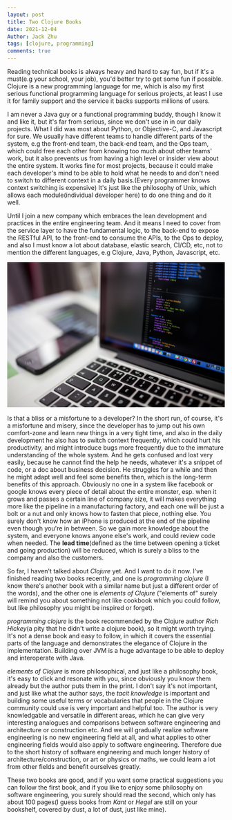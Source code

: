 ```yaml
---
layout: post
title: Two Clojure Books
date: 2021-12-04
Author: Jack Zhu
tags: [clojure, programming]
comments: true
---
```


Reading technical books is always heavy and hard to say fun, but if it's a must(e.g your school, your job), you'd better try to get some fun if possible. Clojure is a new programming language for me, which is also my first serious functional programming language for serious projects, at least I use it for family support and the service it backs supports millions of users.

I am never a Java guy or a functional programming buddy, though I know it and like it, but it's far from serious, since we don't use in in our daily projects. What I did was most about Python, or Objective-C, and Javascript for sure. We usually have different teams to handle different parts of the system, e.g the front-end team, the back-end team, and the Ops team, which could free each other from knowing too much about other teams' work, but it also prevents us from having a high level or insider view about the entire system. It works fine for most projects, because it could make each developer's mind to be able to hold what he needs to and don't need to switch to different context in a daily basis.(Every programmer knows context switching is expensive) It's just like the philosophy of Unix, which allows each module(individual developer here) to do one thing and do it well.

Until I join a new company which embraces the lean development and practices in the entire engineering team. And it means I need to cover from the service layer to have the fundamental logic, to the back-end to expose the RESTful API, to the front-end to consume the APIs, to the Ops to deploy, and also I must know a lot about database, elastic search, CI/CD, etc, not to mention the different languages, e.g Clojure, Java, Python, Javascript, etc.

![programming](../images/programming.png)

Is that a bliss or a misfortune to a developer? In the short run, of course, it's a misfortune and misery, since the developer has to jump out his own comfort-zone and learn new things in a very tight time, and also in the daily development he also has to switch context frequently, which could hurt his productivity, and might introduce bugs more frequently due to the immature understanding of the whole system. And he gets confused and lost very easily, because he cannot find the help he needs, whatever it's a snippet of code, or a doc about business decision. He struggles for a while and then he might adapt well and feel some benefits then, which is the long-term benefits of this approach. Obviously no one in a system like facebook or google knows every piece of detail about the entire monster, esp. when it grows and passes a certain line of company size, it will makes everything more like the pipeline in a manufacturing factory, and each one will be just a bolt or a nut and only knows how to fasten that piece, nothing else. You surely don't know how an iPhone is produced at the end of the pipeline even though you're in between. So we gain more knowledge about the system, and everyone knows anyone else's work, and could review code when needed. The **lead time**(defined as the time between opening a ticket and going production) will be reduced, which is surely a bliss to the company and also the customers.



So far, I haven't talked about *Clojure* yet. And I want to do it now. I've finished reading two books recently, and one is *programming clojure* (I know there's another book with a similar name but just a different order of the words), and the other one is *elements of Clojure* ("elements of" surely will remind you about something not like cookbook which you could follow, but like philosophy you might be inspired or forget).

*programming clojure* is the book recommended by the Clojure author *Rich Hickey*(a pity that he didn't write a clojure book), so it might worth trying. It's not a dense book and easy to follow, in which it covers the essential parts of the language and demonstrates the elegance of Clojure in the implementation. Building over JVM is a huge advantage to be able to deploy and interoperate with Java.

*elements of Clojure* is more philosophical, and just like a philosophy book, it's easy to click and resonate with you, since obviously you know them already but the author puts them in the print. I don't say it's not important, and just like what the author says, the *tacit knowledge* is important and building some useful terms or vocabularies that people in the Clojure community could use is very important and helpful too. The author is very knowledgable and versatile in different areas, which he can give very interesting analogues and comparisons between software engineering and architecture or construction etc. And we will gradually realize software engineering is no new engineering field at all, and what applies to other engineering fields would also apply to software engineering. Therefore due to the short history of software engineering and much longer history of architecture/construction, or art or physics or maths, we could learn a lot from other fields and benefit ourselves greatly.

These two books are good, and if you want some practical suggestions you can follow the first book, and if you like to enjoy some philosophy on software engineering, you surely should read the second, which only has about 100 pages(I guess books from *Kant* or *Hegel* are still on your bookshelf, covered by dust, a lot of dust, just like mine).